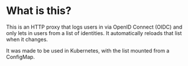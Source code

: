# What is this?

This is an HTTP proxy that logs users in via OpenID Connect (OIDC) and only lets in users from a list of identities. It automatically reloads that list when it changes.

It was made to be used in Kubernetes, with the list mounted from a ConfigMap.
